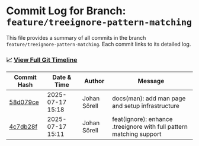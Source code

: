 # Commit Log for Branch: `feature/treeignore-pattern-matching`

This file provides a summary of all commits in the branch `feature/treeignore-pattern-matching`.
Each commit links to its detailed log.

### 📈 [View Full Git Timeline](./git_timeline_report.md)

| Commit Hash | Date & Time       | Author       | Message           |
|-------------|------------------|--------------|-------------------|
| [58d079ce](./58d079ce.md) | 2025-07-17 15:18 | Johan Sörell | docs(man): add man page and setup infrastructure |
| [4c7db28f](./4c7db28f.md) | 2025-07-17 15:11 | Johan Sörell | feat(ignore): enhance .treeignore with full pattern matching support |
